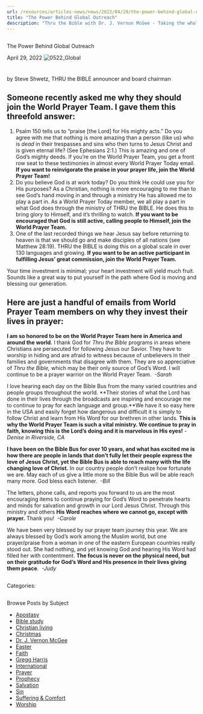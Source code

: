 ```yaml
---
url: /resources/articles-news/news/2022/04/29/the-power-behind-global-outreach
title: "The Power Behind Global Outreach"
description: "Thru the Bible with Dr. J. Vernon McGee - Taking the whole Word to the whole world"
---
```







## 
 The Power Behind Global Outreach


April 29, 2022
![](https://ttb.org/images/default-source/features-and-news/0522_global86de4195-0363-4244-9a4e-841c3fb2b6c4.jpg?sfvrsn=7d041816_1 "0522_Global")




# 

by Steve Shwetz, THRU the BIBLE announcer and board chairman  


## 

## Someone recently asked me why they should join the World Prayer Team. I gave them this threefold answer:

1. Psalm 150 tells us to “praise [the Lord] for His mighty acts.” Do you agree with me that nothing is more amazing than a person (like us) who is *dead* in their trespasses and sins who then turns to Jesus Christ and is given eternal life? (See Ephesians 2:1.) This is amazing and one of God’s mighty deeds. If you’re on the World Prayer Team, you get a front row seat to these testimonies in almost every World Prayer Today email.   
**If you want to reinvigorate the praise in your prayer life, join the World Prayer Team!**
2. Do you believe God is at work today? Do you think He could use you for His purposes? As a Christian, nothing is more encouraging to me than to see God’s hand moving in and through a ministry He has allowed me to play a part in. As a World Prayer Today member, we all play a part in what God does through the ministry of THRU the BIBLE. He does this to bring glory to Himself, and it’s thrilling to watch. **If you want to be encouraged that God is still active, calling people to Himself, join the World Prayer Team.**
3. One of the last recorded things we hear Jesus say before returning to heaven is that we should go and make disciples of all nations (see Matthew 28:19). THRU the BIBLE is doing this on a global scale in over 130 languages and growing.  **If you want to be an active participant in fulfilling Jesus’ great commission, join the World Prayer Team.**

Your time investment is minimal; your heart investment will yield much fruit. Sounds like a great way to put yourself in the path where God is moving and blessing our generation.  

## Here are just a handful of emails from World Prayer Team members on why they invest their lives in prayer:

**I am so honored to be on the World Prayer Team here in America and around the world.** I thank God for *Thru the Bible* programs in areas where Christians are persecuted for following Jesus our Savior. They have to worship in hiding and are afraid to witness because of unbelievers in their families and governments that disagree with them. They are so appreciative of *Thru the Bible,* which may be their only source of God’s Word. I will continue to be a prayer warrior on the World Prayer Team.  *-Sarah*  

I love hearing each day on the Bible Bus from the many varied countries and people groups throughout the world. **Their stories of what the Lord has done in their lives through the broadcasts are inspiring and encourage me to continue to pray for each language and group.**We have it so easy here in the USA and easily forget how dangerous and difficult it is simply to follow Christ and learn from His Word for our brethren in other lands. **This is why the World Prayer Team is such a vital ministry. We continue to pray in faith, knowing this is the Lord’s doing and it is marvelous in His eyes!** *-Denise in Riverside, CA* 

**I have been on the Bible Bus for over 10 years, and what has excited me is how there are people in lands that don’t fully let their people express the love of Jesus Christ, yet the Bible Bus is able to reach many with the life changing love of Christ.** In our country people don’t realize how fortunate we are. May each of us give a little more so the Bible Bus will be able reach many more. God bless each listener.  *-Bill*  

The letters, phone calls, and reports you forward to us are the most encouraging items to continue praying for God’s Word to penetrate hearts and minds for salvation and growth in our Lord Jesus Christ. Through this ministry and others **His Word reaches where we cannot go, except with prayer.** Thank you!  *-Carole* 

We have been very blessed by our prayer team journey this year. We are always blessed by God’s work among the Muslim world, but one prayer/praise from a woman in one of the eastern European countries really stood out. She had nothing, and yet knowing God and hearing His Word had filled her with contentment. **The focus is never on the physical need, but on their gratitude for God’s Word and His presence in their lives giving them peace**.  *-Judy*  

 ## 



Categories: 









## 
 Browse Posts by Subject


* [Apostasy](/resources/articles-news/-in-tags/tags/Apostasy)
* [Bible study](/resources/articles-news/-in-tags/tags/Bible-study)
* [Christian living](/resources/articles-news/-in-tags/tags/Christian-living)
* [Christmas](/resources/articles-news/-in-tags/tags/Christmas)
* [Dr. J. Vernon McGee](/resources/articles-news/-in-tags/tags/Dr-J-Vernon-McGee)
* [Easter](/resources/articles-news/-in-tags/tags/easter)
* [Faith](/resources/articles-news/-in-tags/tags/Faith)
* [Gregg Harris](/resources/articles-news/-in-tags/tags/Gregg-Harris)
* [International](/resources/articles-news/-in-tags/tags/International)
* [Prayer](/resources/articles-news/-in-tags/tags/prayer)
* [Prophecy](/resources/articles-news/-in-tags/tags/Prophecy)
* [Salvation](/resources/articles-news/-in-tags/tags/Salvation)
* [Sin](/resources/articles-news/-in-tags/tags/sin)
* [Suffering & Comfort](/resources/articles-news/-in-tags/tags/Suffering-Comfort)
* [Worship](/resources/articles-news/-in-tags/tags/worship)






